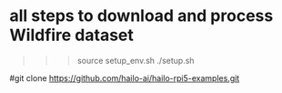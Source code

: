 # all steps to download and process Wildfire dataset

>>> source setup_env.sh
>>> ./setup.sh


#git clone https://github.com/hailo-ai/hailo-rpi5-examples.git
